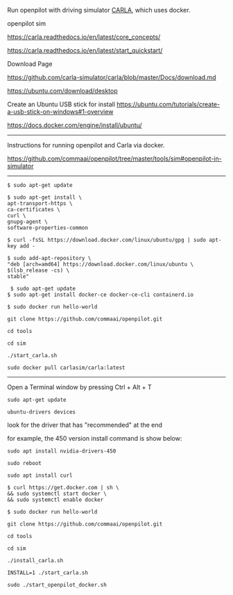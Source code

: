 Run openpilot with driving simulator [CARLA](http://carla.org/), which uses docker.

openpilot sim

https://carla.readthedocs.io/en/latest/core_concepts/

https://carla.readthedocs.io/en/latest/start_quickstart/

Download Page

https://github.com/carla-simulator/carla/blob/master/Docs/download.md

https://ubuntu.com/download/desktop

Create an Ubuntu USB stick for install https://ubuntu.com/tutorials/create-a-usb-stick-on-windows#1-overview

https://docs.docker.com/engine/install/ubuntu/


***

Instructions for running openpilot and Carla via docker. 

https://github.com/commaai/openpilot/tree/master/tools/sim#openpilot-in-simulator

***

`$ sudo apt-get update`  

`$ sudo apt-get install \`  
    `apt-transport-https \`  
    `ca-certificates \`  
    `curl \`  
    `gnupg-agent \`  
    `software-properties-common`  

`$ curl -fsSL https://download.docker.com/linux/ubuntu/gpg | sudo apt-key add -`  

`$ sudo add-apt-repository \`  
   `"deb [arch=amd64] https://download.docker.com/linux/ubuntu \`  
   `$(lsb_release -cs) \`  
   `stable"`  

` $ sudo apt-get update`  
 `$ sudo apt-get install docker-ce docker-ce-cli containerd.io`  

`$ sudo docker run hello-world`  

`git clone https://github.com/commaai/openpilot.git`  

`cd tools`  

`cd sim`  

`./start_carla.sh`  

`sudo docker pull carlasim/carla:latest`  


***

Open a Terminal window by pressing Ctrl + Alt + T

`sudo apt-get update`  

`ubuntu-drivers devices`  

look for the driver that has "recommended" at the end

for example, the 450 version install command is show below:  

`sudo apt install nvidia-drivers-450`  

`sudo reboot`  

`sudo apt install curl`  

`$ curl https://get.docker.com | sh \`  
`&& sudo systemctl start docker \`  
`&& sudo systemctl enable docker`  

`$ sudo docker run hello-world`  

`git clone https://github.com/commaai/openpilot.git`  

`cd tools`  

`cd sim`  

`./install_carla.sh`

`INSTALL=1 ./start_carla.sh`  

`sudo ./start_openpilot_docker.sh`
